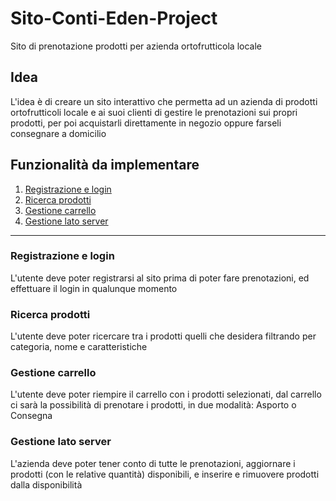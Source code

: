 # Sito-Conti-Eden-Project
Sito di prenotazione prodotti per azienda ortofrutticola locale
## Idea
L'idea è di creare un sito interattivo che permetta ad un azienda di prodotti ortofrutticoli locale e ai suoi clienti di gestire le prenotazioni sui propri prodotti, per poi acquistarli direttamente in negozio oppure farseli consegnare a domicilio
## Funzionalità da implementare
1. [Registrazione e login](#registrazione-e-login)
2. [Ricerca prodotti](#ricerca-prodotti)
3. [Gestione carrello](#gestione-carrello)
4. [Gestione lato server](#gestione-lato-server)
***
### Registrazione e login
L'utente deve poter registrarsi al sito prima di poter fare prenotazioni, ed effettuare il login in qualunque momento
### Ricerca prodotti
L'utente deve poter ricercare tra i prodotti quelli che desidera filtrando per categoria, nome e caratteristiche
### Gestione carrello
L'utente deve poter riempire il carrello con i prodotti selezionati, dal carrello ci sarà la possibilità di prenotare i prodotti, in due modalità: Asporto o Consegna
### Gestione lato server
L'azienda deve poter tener conto di tutte le prenotazioni, aggiornare i prodotti (con le relative quantità) disponibili, e inserire e rimuovere prodotti dalla disponibilità
